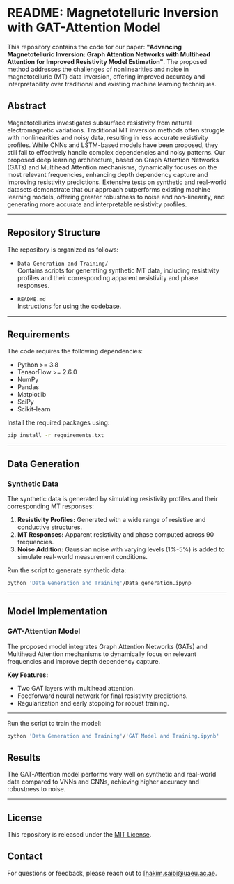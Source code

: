 # README: Magnetotelluric Inversion with GAT-Attention Model  

This repository contains the code for our paper: **"Advancing Magnetotelluric Inversion: Graph Attention Networks with Multihead Attention for Improved Resistivity Model Estimation"**. The proposed method addresses the challenges of nonlinearities and noise in magnetotelluric (MT) data inversion, offering improved accuracy and interpretability over traditional and existing machine learning techniques.  

## Abstract  

Magnetotellurics investigates subsurface resistivity from natural electromagnetic variations. Traditional MT inversion methods often struggle with nonlinearities and noisy data, resulting in less accurate resistivity profiles. While CNNs and LSTM-based models have been proposed, they still fail to effectively handle complex dependencies and noisy patterns. Our proposed deep learning architecture, based on Graph Attention Networks (GATs) and Multihead Attention mechanisms, dynamically focuses on the most relevant frequencies, enhancing depth dependency capture and improving resistivity predictions. Extensive tests on synthetic and real-world datasets demonstrate that our approach outperforms existing machine learning models, offering greater robustness to noise and non-linearity, and generating more accurate and interpretable resistivity profiles.  

---

## Repository Structure  

The repository is organized as follows:  

- `Data Generation and Training/`  
  Contains scripts for generating synthetic MT data, including resistivity profiles and their corresponding apparent resistivity and phase responses.  

- `README.md`  
  Instructions for using the codebase.  

---

## Requirements  

The code requires the following dependencies:  

- Python >= 3.8  
- TensorFlow >= 2.6.0  
- NumPy  
- Pandas  
- Matplotlib  
- SciPy  
- Scikit-learn  

Install the required packages using:  

```bash
pip install -r requirements.txt
```  

---

## Data Generation  

### Synthetic Data  
The synthetic data is generated by simulating resistivity profiles and their corresponding MT responses:  

1. **Resistivity Profiles:** Generated with a wide range of resistive and conductive structures.  
2. **MT Responses:** Apparent resistivity and phase computed across 90 frequencies.  
3. **Noise Addition:** Gaussian noise with varying levels (1%-5%) is added to simulate real-world measurement conditions.  

Run the script to generate synthetic data:  

```bash
python 'Data Generation and Training'/Data_generation.ipynp 
```  

---

## Model Implementation  

### GAT-Attention Model  
The proposed model integrates Graph Attention Networks (GATs) and Multihead Attention mechanisms to dynamically focus on relevant frequencies and improve depth dependency capture.  

**Key Features:**  
- Two GAT layers with multihead attention.  
- Feedforward neural network for final resistivity predictions.  
- Regularization and early stopping for robust training.  

---
Run the script to train the model:  

```bash
python 'Data Generation and Training'/'GAT Model and Training.ipynb'
```

## Results  

The GAT-Attention model performs very well on synthetic and real-world data compared to VNNs and CNNs, achieving higher accuracy and robustness to noise.  

---

## License  

This repository is released under the [MIT License](LICENSE).  


## Contact  

For questions or feedback, please reach out to [hakim.saibi@uaeu.ac.ae.
